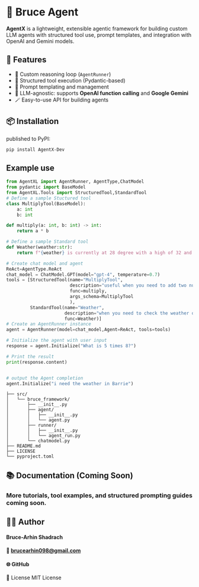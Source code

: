 
# 🧠 Bruce Agent

**AgentX** is a lightweight, extensible agentic framework for building custom LLM agents with structured tool use, prompt templates, and integration with OpenAI and Gemini models.

## 🚀 Features

- 🔁 Custom reasoning loop (`AgentRunner`)
- 🧩 Structured tool execution (Pydantic-based)
- 💬 Prompt templating and management
- 🔌 LLM-agnostic: supports **OpenAI function calling** and **Google Gemini**
- 🪄 Easy-to-use API for building agents

## 📦 Installation

published to PyPI:

```sh
pip install AgentX-Dev
```

## Example use

```python
from AgentXL import AgentRunner, AgentType,ChatModel
from pydantic import BaseModel
from AgentXL.Tools import StructuredTool,StandardTool
# Define a sample Stuctured tool
class MultiplyTool(BaseModel):
    a: int
    b: int

def multiply(a: int, b: int) -> int:
    return a * b

# Define a sample Standard tool
def Weather(weather:str):
    return f"{weather} is currently at 28 degree with a high of 32 and a low of 18 "

# Create chat model and agent
ReAct=AgentType.ReAct
chat_model = ChatModel.GPT(model="gpt-4", temperature=0.7)
tools = [StructuredTool(name="MultiplyTool",
                        description="useful when you need to add two numbers",
                        func=multiply,
                        args_schema=MultiplyTool
                        ),
         StandardTool(name="Weather",
                      description="when you need to check the weather of a location, input should be the str of the location",
                      func=Weather)]
# Create an AgentRunner instance
agent = AgentRunner(model=chat_model,Agent=ReAct, tools=tools)

# Initialize the agent with user input
response = agent.Initialize("What is 5 times 8?")

# Print the result
print(response.content)


# output the Agent completion
agent.Initialize("i need the weather in Barrie")


```

``` bruce_framework/
├── src/
│   └── bruce_framework/
│       ├── __init__.py
│       ├── agent/
│       │   ├── __init__.py
│       │   └── agent.py
│       ├── runner/
│       │   ├── __init__.py
│       │   └── agent_run.py
│       └── chatmodel.py
├── README.md
├── LICENSE
└── pyproject.toml

```

## 📚 Documentation (Coming Soon)
### More tutorials, tool examples, and structured prompting guides coming soon.

## 🧑‍💻 Author
#### Bruce-Arhin Shadrach
#### 📧 brucearhin098@gmail.com
#### 🌐 GitHub

📝 License
MIT License



